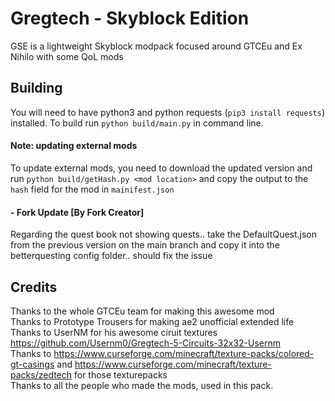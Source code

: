# Gregtech - Skyblock Edition
GSE is a lightweight Skyblock modpack focused around GTCEu and Ex Nihilo with some QoL mods

## Building
You will need to have python3 and python requests (`pip3 install requests`) installed.
To build run `python build/main.py` in command line.

#### Note: updating external mods
To update external mods, you need to download the updated version and run `python build/getHash.py <mod location>` 
and copy the output to the `hash` field for the mod in `mainifest.json`

#### - Fork Update [By Fork Creator]
Regarding the quest book not showing quests.. take the DefaultQuest.json from the previous version on the main branch and copy it into the betterquesting config folder.. should fix the issue

## Credits
Thanks to the whole GTCEu team for making this awesome mod  
Thanks to Prototype Trousers for making ae2 unofficial extended life  
Thanks to UserNM for his awesome ciruit textures https://github.com/Usernm0/Gregtech-5-Circuits-32x32-Usernm  
Thanks to https://www.curseforge.com/minecraft/texture-packs/colored-gt-casings and https://www.curseforge.com/minecraft/texture-packs/zedtech for those texturepacks  
Thanks to all the people who made the mods, used in this pack.  
